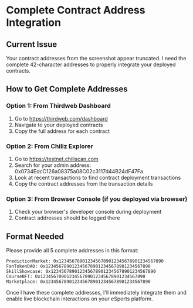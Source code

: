 # Complete Contract Address Integration

## Current Issue
Your contract addresses from the screenshot appear truncated. I need the complete 42-character addresses to properly integrate your deployed contracts.

## How to Get Complete Addresses

### Option 1: From Thirdweb Dashboard
1. Go to https://thirdweb.com/dashboard
2. Navigate to your deployed contracts
3. Copy the full address for each contract

### Option 2: From Chiliz Explorer
1. Go to https://testnet.chiliscan.com
2. Search for your admin address: 0x0734EdcC126a08375a08C02c3117d44B24dF47Fa
3. Look at recent transactions to find contract deployment transactions
4. Copy the contract addresses from the transaction details

### Option 3: From Browser Console (if you deployed via browser)
1. Check your browser's developer console during deployment
2. Contract addresses should be logged there

## Format Needed
Please provide all 5 complete addresses in this format:

```
PredictionMarket: 0x1234567890123456789012345678901234567890
FanTokenDAO: 0x1234567890123456789012345678901234567890
SkillShowcase: 0x1234567890123456789012345678901234567890
CourseNFT: 0x1234567890123456789012345678901234567890
Marketplace: 0x1234567890123456789012345678901234567890
```

Once I have these complete addresses, I'll immediately integrate them and enable live blockchain interactions on your eSports platform.